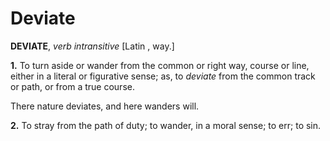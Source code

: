 # Deviate

**DEVIATE**, _verb intransitive_ \[Latin , way.\]

**1.** To turn aside or wander from the common or right way, course or line, either in a literal or figurative sense; as, to _deviate_ from the common track or path, or from a true course.

There nature deviates, and here wanders will.

**2.** To stray from the path of duty; to wander, in a moral sense; to err; to sin.
